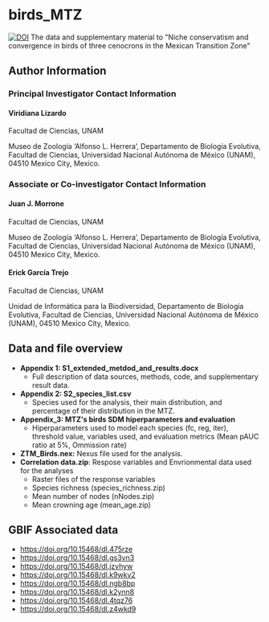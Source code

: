 # birds_MTZ
[![DOI](https://zenodo.org/badge/645361677.svg)](https://zenodo.org/doi/10.5281/zenodo.10094681)
The data and supplementary material to "Niche conservatism and convergence in birds of three cenocrons in the Mexican Transition Zone"

## Author Information

### Principal Investigator Contact Information
#### Viridiana Lizardo
Facultad de Ciencias, UNAM

Museo de Zoología ‘Alfonso L. Herrera’, Departamento de Biología Evolutiva, Facultad de Ciencias, Universidad Nacional Autónoma de México (UNAM), 04510 Mexico City, Mexico.


### Associate or Co-investigator Contact Information
#### Juan J. Morrone
Facultad de Ciencias, UNAM

Museo de Zoología ‘Alfonso L. Herrera’, Departamento de Biología Evolutiva, Facultad de Ciencias, Universidad Nacional Autónoma de México (UNAM), 04510 Mexico City, Mexico.


#### Erick García Trejo
Facultad de Ciencias, UNAM

Unidad de Informática para la Biodiversidad, Departamento de Biología Evolutiva, Facultad de Ciencias, Universidad Nacional Autónoma de México (UNAM), 04510 Mexico City, Mexico.


## Data and file overview
  - **Appendix 1: S1_extended_metdod_and_results.docx**
    -  Full description of data sources, methods, code, and supplementary result data.
  - **Appendix 2: S2_species_list.csv**
    - Species used for the analysis, their main distribution, and percentage of their distribution in the MTZ.
  - **Appendix_3: MTZ's birds SDM hiperparameters and evaluation** 
	  -  Hiperparameters used to model each species (fc, reg, iter), threshold value, variables used, and evaluation metrics (Mean pAUC ratio at 5%, Ommission rate)
  -  **ZTM_Birds.nex:** Nexus file used for the analysis. 
  -  **Correlation data.zip**: Respose variables and Envrionmental data used for the analyses 
	  -  Raster files of the response variables
	    - Species richness (species_richness.zip)
	  	- Mean number of nodes (nNodes.zip)
	  	- Mean crowning age (mean_age.zip)
    
## GBIF Associated data
  - https://doi.org/10.15468/dl.475rze
  - https://doi.org/10.15468/dl.gs3vn3
  - https://doi.org/10.15468/dl.jzvhyw
  - https://doi.org/10.15468/dl.k9wkv2
  - https://doi.org/10.15468/dl.ngb8bp
  - https://doi.org/10.15468/dl.k2ynn8
  - https://doi.org/10.15468/dl.4tqz76
  - https://doi.org/10.15468/dl.z4wkd9

    
